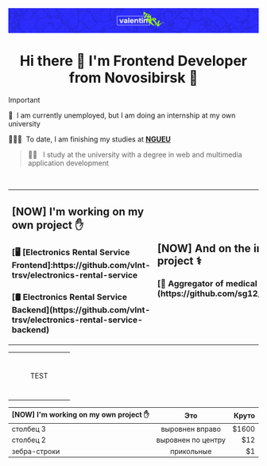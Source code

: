 <img src="./images/logo.png" alt="vlnt-trsv" align="center"/>

<h1 align="center">Hi there 👋 I'm Frontend Developer from Novosibirsk 🌇</h1>

> [!IMPORTANT]
> 💼 &nbsp;I am currently unemployed, but I am doing an internship at my own university <br>
>
> 👨🏻‍🎓 &nbsp;To date, I am finishing my studies at **[NGUEU](https://nsuem.ru/index.php)**
> > 👨‍💻 &nbsp; I study at the university with a degree in web and multimedia application development

<br>

<table width="100%">
    <td width="100%">
      <h2 align="left">[NOW] I'm working on my own project ✋</h2>
        <h3>[🖥️ [Electronics Rental Service Frontend]:https://github.com/vlnt-trsv/electronics-rental-service
        <h3>[🛢️ Electronics Rental Service Backend](https://github.com/vlnt-trsv/electronics-rental-service-backend)</h3>
    </td>
    <td width="100%">
      <h2 align="left">[NOW] And on the internship project ⚕️</h2>
        <h3>[🏥 Aggregator of medical services](https://github.com/sg12/plasticFront)</h3>
    </td>
</table>

<table width='100%'>
  <tr>
    <td align="center" width="110" height="90">
        TEST
    </td>
  </tr> 
</table>

| [NOW] I'm working on my own project ✋       | Это                | Круто |
| -------------------------------------------- |:------------------:| -----:|
| столбец 3                                    | выровнен вправо    | $1600 |
| столбец 2                                    | выровнен по центру |   $12 |
| зебра-строки                                 | прикольные         |    $1 |

<br>
